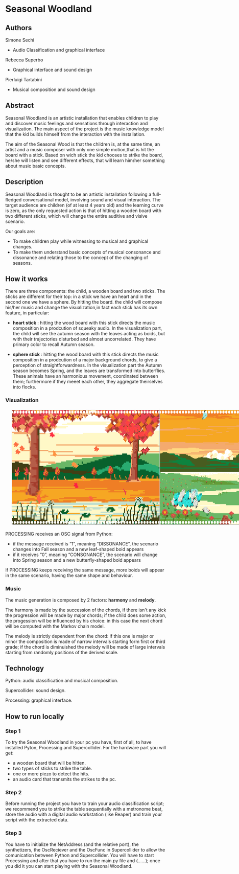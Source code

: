 # Seasonal Woodland

## Authors
Simone Sechi

* Audio Classification and graphical interface

Rebecca Superbo

* Graphical interface and sound design

Pierluigi Tartabini

* Musical composition and sound design
## Abstract
Seasonal Woodland is an artistic installation that enables children to play and discover music feelings and sensations through interaction and visualization. The main aspect of the project is the music knowledge model that the kid builds himself from the interaction with the installation.

The aim of the Seasonal Wood is that the children is, at the same time, an artist and a music composer with only one simple motion,that is hit the board with a stick. Based on wich stick the kid chooses to strike the board, he/she will listen and see different effects, that will learn him/her something about music basic concepts.

## Description
Seasonal Woodland is thought to be an artistic installation following a full-fledged conversational model, involving sound and visual interaction. The target audience are children (of at least 4 years old) and the learning curve is zero, as the only requested action is that of hitting a wooden board with two different sticks, which will change the entire auditive and visive scenario.

Our goals are:

* To make children play while witnessing to musical and graphical changes.
* To make them understand basic concepts of musical consonance and dissonance and relating those to the concept of the changing of seasons.

## How it works
There are three components: the child, a wooden board and two sticks. The sticks are different for their top: in a stick we have an heart and in the second one we have a sphere. By hitting the board. the child will compose his/her music and change the visualization,in fact each stick has its own feature, in particular:

* **heart stick** : hitting the wood board with this stick directs the music composition in a prodcution of squeaky audio. In the visualization part, the child will see the autumn season with the leaves acting as boids, but with their trajectories disturbed and almost uncorrelated. They have primary color to recall Autumn season.

* **sphere stick** : hitting the wood board with this stick directs the music composition in a prodcution of a major background chords, to give a perception of straightforwardness. In the visualization part the Autumn season becomes Spring, and the leaves are transformed into butterflies. These animals have an harmonious movement, coordinated between them; furthermore if they meeet each other, they aggregate theirselves into flocks.

### Visualization

<div style="display: flex; justify-content: space-between; margin: 20px;">
    <img src="images/screenAutunno.png" alt="Immagine 1" width="640" height="360">
    <img src="images/screenPrimavera.png" alt="Immagine 2" width="640" height="360">
</div>

PROCESSING receives an OSC signal from Python:

* if the message received is “1”, meaning “DISSONANCE”, the scenario changes into Fall season and a new leaf-shaped boid appears
* if it receives “0”, meaning “CONSONANCE”,  the scenario will change into Spring season and a new butterfly-shaped boid appears

If PROCESSING keeps receiving the same message, more boids will appear in the same scenario, having the same shape and behaviour.

### Music
The music generation is composed by 2 factors: **harmony** and **melody**. 

The harmony is made by the succession of the chords, if there isn't any kick the progression will be made by major chords; if the child does some action, the progession will be influenced by his choice: in this case the next chord will be computed with the Markov chain model.

The melody is strictly dependent from the chord: if this one is major or minor the composition is made of narrow intervals starting form first or third grade; if the chord is diminuished the melody will be made of large intervals starting from randomly positions of the derived scale.

## Technology
Python: audio classification and musical composition.

Supercollider: sound design.

Processing: graphical interface.
## How to run locally

### Step 1
To try the Seasonal Woodland in your pc you have, first of all, to have installed Pyton, Processing and Supercollider.
For the hardware part you will get:
* a wooden board that will be hitten.
* two types of sticks to strike the table.
* one or more piezo to detect the hits.
* an audio card that transmits the strikes to the pc.

### Step 2
Before running the project you have to train your audio classification script; we recommend you to strike the table sequentially with a metronome beat, store the audio with a digital audio workstation (like Reaper) and train your script with the extracted data.

### Step 3
You have to initialize the NetAddress (and the relative port), the synthetizers, the OscReciever and the OscFunc in Supercollider to allow the comunication between Python and Supercollider. You will have to start Processing and after that you have to run the main.py file and (......); once you did it you can start playing with the Seasonal Woodland.

